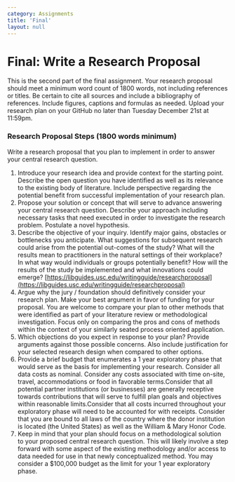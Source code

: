 ```yaml
---
category: Assignments
title: 'Final'
layout: null
---
```


# Final: Write a Research Proposal

This is the second part of the final assignment. Your research proposal should meet a minimum word count of 1800 words, not including references or titles.  Be certain to cite all sources and include a bibliography of references. Include figures, captions and formulas as needed. Upload your research plan on your GitHub no later than Tuesday December 21st at 11:59pm.

### Research Proposal Steps \(1800 words minimum\)

Write a research proposal that you plan to implement in order to answer your central research question.

1. Introduce your research idea and provide context for the starting point. Describe the open question you have identified as well as its relevance to the existing body of literature. Include perspective regarding the potential benefit from successful implementation of your research plan.
2. Propose your solution or concept that will serve to advance answering your central research question. Describe your approach including necessary tasks that need executed in order to investigate the research problem. Postulate a novel hypothesis.
3. Describe the objective of your inquiry. Identify major gains, obstacles or bottlenecks you anticipate. What suggestions for subsequent research could arise from the potential out-comes of the study? What will the results mean to practitioners in the natural settings of their workplace? In what way would individuals or groups potentially benefit? How will the results of the study be implemented and what innovations could emerge? [https://libguides.usc.edu/writingguide/researchproposal](https://libguides.usc.edu/writingguide/researchproposal)
4. Argue why the jury / foundation should definitively consider your research plan. Make your best argument in favor of funding for your proposal. You are welcome to compare your plan to other methods that were identified as part of your literature review or methodological investigation.  Focus only on comparing the pros and cons of methods within the context of your similarly seated process oriented application.
5. Which objections do you expect in response to your plan? Provide arguments against those possible concerns. Also include justification for your selected research design when compared to other options.
6. Provide a brief budget that enumerates a 1 year exploratory phase that would serve as the basis for implementing your research. Consider all data costs as nominal. Consider any costs associated with time on-site, travel, accommodations or food in favorable terms.Consider that all potential partner institutions \(or businesses\) are generally receptive towards contributions that will serve to fulfill plan goals and objectives within reasonable limits.Consider that all costs incurred throughout your exploratory phase will need to be accounted for with receipts. Consider that you are bound to all laws of the country where the donor institution is located \(the United States\) as well as the William & Mary Honor Code.
7. Keep in mind that your plan should focus on a methodological solution to your proposed central research question. This will likely involve a step forward with some aspect of the existing methodology and/or access to data needed for use in that newly conceptualized method. You may consider a $100,000 budget as the limit for your 1 year exploratory phase.


